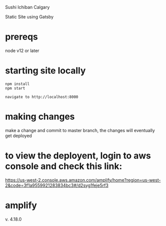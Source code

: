 Sushi Ichiban Calgary

Static Site using Gatsby

# prereqs

node v12 or later

# starting site locally

```
npm install
npm start

navigate to http://localhost:8000
```

# making changes

make a change and commit to master branch, the changes will eventually get deployed

# to view the deployent, login to aws console and check this link:

https://us-west-2.console.aws.amazon.com/amplify/home?region=us-west-2&code=3f1a9559921283834bc3#/d2syg1feje5rf3

# amplify

v. 4.18.0
